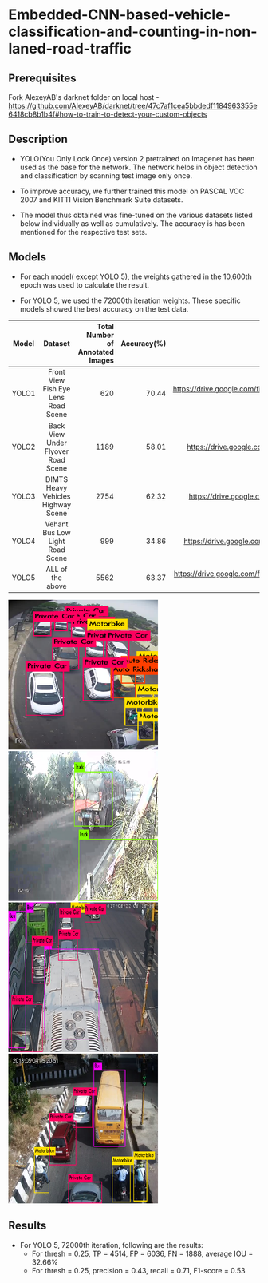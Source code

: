 # Embedded-CNN-based-vehicle-classification-and-counting-in-non-laned-road-traffic

## Prerequisites

Fork AlexeyAB's darknet folder on local host - https://github.com/AlexeyAB/darknet/tree/47c7af1cea5bbdedf1184963355e6418cb8b1b4f#how-to-train-to-detect-your-custom-objects

## Description
* YOLO(You Only Look Once) version 2 pretrained on Imagenet has been used as the base for the network. The network helps in object detection and classification by scanning test image only once. 

* To improve accuracy, we further trained this model on PASCAL VOC 2007 and KITTI Vision Benchmark Suite datasets. 

* The model thus obtained was fine-tuned on the various datasets listed below individually as well as cumulatively. The accuracy is has been mentioned for the respective test sets.

## Models

* For each model( except YOLO 5), the weights gathered in the 10,600th epoch was used to calculate the result. 

* For YOLO 5, we used the 72000th iteration weights. These specific models showed the best accuracy on the test data.

| Model        |Dataset           | Total Number of Annotated Images  | Accuracy(%) |Weights link  |
| ------------- |:-------------:| -----:| -----:| -----:|
| YOLO1      | Front View Fish Eye Lens Road Scene | 620 | 70.44 | https://drive.google.com/file/d/1sAiVgXM9dtv9rPsLd_ePQ66eTKce9HQD/view?usp=sharing |
|YOLO2     | Back View Under Flyover Road Scene     |   1189|  58.01|  https://drive.google.com/open?id=1QG5Ek03_E953lU97TkjVyE8su4fShA5j  |
| YOLO3 | DIMTS Heavy Vehicles Highway Scene   |  2754 |   62.32 |  https://drive.google.com/open?id=1GWlkHo0hL9cvR4b_GsynDJhiiAiGIT3G  |
| YOLO4 |Vehant Bus Low Light Road Scene |    999 |    34.86 | https://drive.google.com/open?id=1RzTYLlKZhiHuvIVWl2b4oqRL0owuGHd4   |
| YOLO5 | ALL of the above    |    5562 |    63.37 |  https://drive.google.com/file/d/1RzTYLlKZhiHuvIVWl2b4oqRL0owuGHd4/view?usp=sharing |

<img src="https://github.com/mansikhemka/Embedded-CNN-based-vehicle-classification-and-counting-in-non-laned-road-traffic/blob/master/t10.png" width="300" height="300">

<img src="https://github.com/mansikhemka/Embedded-CNN-based-vehicle-classification-and-counting-in-non-laned-road-traffic/blob/master/t11.png" width="300" height="300">

<img src="https://github.com/mansikhemka/Embedded-CNN-based-vehicle-classification-and-counting-in-non-laned-road-traffic/blob/master/t12.png" width="300" height="300">

<img src="https://github.com/mansikhemka/Embedded-CNN-based-vehicle-classification-and-counting-in-non-laned-road-traffic/blob/master/t7.png" width="300" height="300">


## Results

* For YOLO 5, 72000th iteration, following are the results:
  * For thresh = 0.25, TP = 4514, FP = 6036, FN = 1888, average IOU = 32.66%
  * For thresh = 0.25, precision = 0.43, recall = 0.71, F1-score = 0.53
